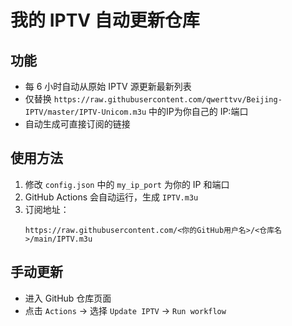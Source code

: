 # 我的 IPTV 自动更新仓库

## 功能
- 每 6 小时自动从原始 IPTV 源更新最新列表
- 仅替换 `https://raw.githubusercontent.com/qwerttvv/Beijing-IPTV/master/IPTV-Unicom.m3u` 中的IP为你自己的 IP:端口
- 自动生成可直接订阅的链接

## 使用方法
1. 修改 `config.json` 中的 `my_ip_port` 为你的 IP 和端口
2. GitHub Actions 会自动运行，生成 `IPTV.m3u`
3. 订阅地址：
   ```
   https://raw.githubusercontent.com/<你的GitHub用户名>/<仓库名>/main/IPTV.m3u
   ```

## 手动更新
- 进入 GitHub 仓库页面
- 点击 `Actions` → 选择 `Update IPTV` → `Run workflow`
